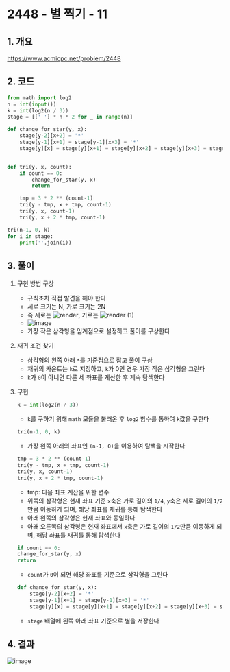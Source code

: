 # 2448 - 별 찍기 - 11

## 1. 개요

https://www.acmicpc.net/problem/2448

## 2. 코드

```python
from math import log2
n = int(input())
k = int(log2(n / 3))
stage = [[' '] * n * 2 for _ in range(n)]

def change_for_star(y, x):
    stage[y-2][x+2] = '*'
    stage[y-1][x+1] = stage[y-1][x+3] = '*'
    stage[y][x] = stage[y][x+1] = stage[y][x+2] = stage[y][x+3] = stage[y][x+4] = '*'


def tri(y, x, count):
    if count == 0:
        change_for_star(y, x)
        return

    tmp = 3 * 2 ** (count-1)
    tri(y - tmp, x + tmp, count-1)
    tri(y, x, count-1)
    tri(y, x + 2 * tmp, count-1)

tri(n-1, 0, k)
for i in stage:
    print(''.join(i))
```

## 3. 풀이

1. 구현 방법 구상

    - 규칙조차 직접 발견을 해야 한다
    - 세로 크기는 N, 가로 크기는 2N
    - 즉 세로는 ![render](https://user-images.githubusercontent.com/29600820/89900496-c7f3e180-dc1e-11ea-8a3d-0b080f472c00.png), 가로는 ![render (1)](https://user-images.githubusercontent.com/29600820/89900587-e78b0a00-dc1e-11ea-9792-d8ede83d1c00.png)
    - ![image](https://user-images.githubusercontent.com/29600820/89900716-10ab9a80-dc1f-11ea-9af6-cbf055e96fcf.png)
    - 가장 작은 삼각형을 임계점으로 설정하고 풀이를 구상한다

2. 재귀 조건 찾기

    - 삼각형의 왼쪽 아래 `*`를 기준점으로 잡고 풀이 구상
    - 재귀의 카운트는 `k`로 지정하고, `k`가 0인 경우 가장 작은 삼각형을 그린다
    - `k`가 `0`이 아니면 다른 세 좌표를 계산한 후 계속 탐색한다

3. 구현

    ```python
    k = int(log2(n / 3))
    ```
    - `k`를 구하기 위해 `math` 모듈을 불러온 후 `log2` 함수를 통하여 `k`값을 구한다

    ```python
    tri(n-1, 0, k)
    ```
    - 가장 왼쪽 아래의 좌표인 `(n-1, 0)`을 이용하여 탐색을 시작한다
    ```python
    tmp = 3 * 2 ** (count-1)
    tri(y - tmp, x + tmp, count-1)
    tri(y, x, count-1)
    tri(y, x + 2 * tmp, count-1)
    ```
    - tmp: 다음 좌표 계산을 위한 변수
    - 위쪽의 삼각형은 현재 좌표 기준 `x`축은 가로 길이의 `1/4`, `y`축은 세로 길이의 `1/2`만큼 이동하게 되며, 해당 좌표를 재귀를 통해 탐색한다
    - 아래 왼쪽의 삼각형은 현재 좌표와 동일하다
    - 아래 오른쪽의 삼각형은 현재 좌표에서 `x`축은 가로 길이의 `1/2`만큼 이동하게 되며, 해당 좌표를 재귀를 통해 탐색한다

    ```python
    if count == 0:
    change_for_star(y, x)
    return
    ```
    - `count`가 `0`이 되면 해당 좌표를 기준으로 삼각형을 그린다
    ```python
    def change_for_star(y, x):
        stage[y-2][x+2] = '*'
        stage[y-1][x+1] = stage[y-1][x+3] = '*'
        stage[y][x] = stage[y][x+1] = stage[y][x+2] = stage[y][x+3] = stage[y][x+4] = '*'
    ```
    - `stage` 배열에 왼쪽 아래 좌표 기준으로 별을 저장한다
## 4. 결과
![image](https://user-images.githubusercontent.com/29600820/89902049-ea86fa00-dc20-11ea-91ce-f44807461156.png)